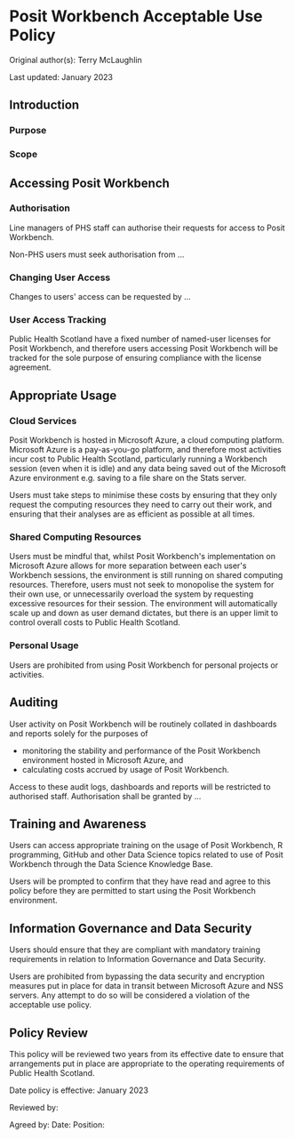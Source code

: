 # Posit Workbench Acceptable Use Policy

Original author(s): Terry McLaughlin

Last updated: January 2023

## Introduction



### Purpose


### Scope


## Accessing Posit Workbench

### Authorisation

Line managers of PHS staff can authorise their requests for access to Posit Workbench.

Non-PHS users must seek authorisation from ...

### Changing User Access

Changes to users' access can be requested by ...

### User Access Tracking

Public Health Scotland have a fixed number of named-user licenses for Posit Workbench, and therefore users accessing Posit Workbench will be tracked for the sole purpose of ensuring compliance with the license agreement.

## Appropriate Usage

### Cloud Services

Posit Workbench is hosted in Microsoft Azure, a cloud computing platform.  Microsoft Azure is a pay-as-you-go platform, and therefore most activities incur cost to Public Health Scotland, particularly running a Workbench session (even when it is idle) and any data being saved out of the Microsoft Azure environment e.g. saving to a file share on the Stats server.

Users must take steps to minimise these costs by ensuring that they only request the computing resources they need to carry out their work, and ensuring that their analyses are as efficient as possible at all times.

### Shared Computing Resources

Users must be mindful that, whilst Posit Workbench's implementation on Microsoft Azure allows for more separation between each user's Workbench sessions, the environment is still running on shared computing resources.  Therefore, users must not seek to monopolise the system for their own use, or unnecessarily overload the system by requesting excessive resources for their session.  The environment will automatically scale up and down as user demand dictates, but there is an upper limit to control overall costs to Public Health Scotland.

### Personal Usage

Users are prohibited from using Posit Workbench for personal projects or activities.

## Auditing

User activity on Posit Workbench will be routinely collated in dashboards and reports solely for the purposes of

* monitoring the stability and performance of the Posit Workbench environment hosted in Microsoft Azure, and
* calculating costs accrued by usage of Posit Workbench.

Access to these audit logs, dashboards and reports will be restricted to authorised staff.  Authorisation shall be granted by ...

## Training and Awareness

Users can access appropriate training on the usage of Posit Workbench, R programming, GitHub and other Data Science topics related to use of Posit Workbench through the Data Science Knowledge Base.

Users will be prompted to confirm that they have read and agree to this policy before they are permitted to start using the Posit Workbench environment.

## Information Governance and Data Security

Users should ensure that they are compliant with mandatory training requirements in relation to Information Governance and Data Security.

Users are prohibited from bypassing the data security and encryption measures put in place for data in transit between Microsoft Azure and NSS servers.  Any attempt to do so will be considered a violation of the acceptable use policy.



## Policy Review

This policy will be reviewed two years from its effective date to ensure that arrangements put in place are appropriate to the operating requirements of Public Health Scotland. 

Date policy is effective: January 2023

Reviewed by: 

Agreed by:
Date:
Position:
